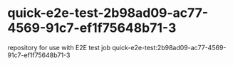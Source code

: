 # quick-e2e-test-2b98ad09-ac77-4569-91c7-ef1f75648b71-3
repository for use with E2E test job quick-e2e-test:2b98ad09-ac77-4569-91c7-ef1f75648b71-3
